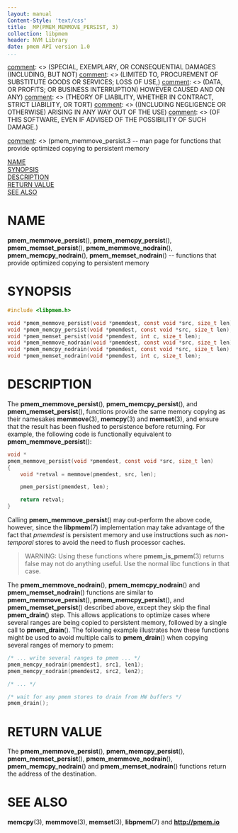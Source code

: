 ```yaml
---
layout: manual
Content-Style: 'text/css'
title: _MP(PMEM_MEMMOVE_PERSIST, 3)
collection: libpmem
header: NVM Library
date: pmem API version 1.0
...
```


[comment]: <> (Copyright 2017, Intel Corporation)

[comment]: <> (Redistribution and use in source and binary forms, with or without)
[comment]: <> (modification, are permitted provided that the following conditions)
[comment]: <> (are met:)
[comment]: <> (    * Redistributions of source code must retain the above copyright)
[comment]: <> (      notice, this list of conditions and the following disclaimer.)
[comment]: <> (    * Redistributions in binary form must reproduce the above copyright)
[comment]: <> (      notice, this list of conditions and the following disclaimer in)
[comment]: <> (      the documentation and/or other materials provided with the)
[comment]: <> (      distribution.)
[comment]: <> (    * Neither the name of the copyright holder nor the names of its)
[comment]: <> (      contributors may be used to endorse or promote products derived)
[comment]: <> (      from this software without specific prior written permission.)

[comment]: <> (THIS SOFTWARE IS PROVIDED BY THE COPYRIGHT HOLDERS AND CONTRIBUTORS)
[comment]: <> ("AS IS" AND ANY EXPRESS OR IMPLIED WARRANTIES, INCLUDING, BUT NOT)
[comment]: <> (LIMITED TO, THE IMPLIED WARRANTIES OF MERCHANTABILITY AND FITNESS FOR)
[comment]: <> (A PARTICULAR PURPOSE ARE DISCLAIMED. IN NO EVENT SHALL THE COPYRIGHT)
[comment]: <> (OWNER OR CONTRIBUTORS BE LIABLE FOR ANY DIRECT, INDIRECT, INCIDENTAL,)
[comment]: <> (SPECIAL, EXEMPLARY, OR CONSEQUENTIAL DAMAGES (INCLUDING, BUT NOT)
[comment]: <> (LIMITED TO, PROCUREMENT OF SUBSTITUTE GOODS OR SERVICES; LOSS OF USE,)
[comment]: <> (DATA, OR PROFITS; OR BUSINESS INTERRUPTION) HOWEVER CAUSED AND ON ANY)
[comment]: <> (THEORY OF LIABILITY, WHETHER IN CONTRACT, STRICT LIABILITY, OR TORT)
[comment]: <> ((INCLUDING NEGLIGENCE OR OTHERWISE) ARISING IN ANY WAY OUT OF THE USE)
[comment]: <> (OF THIS SOFTWARE, EVEN IF ADVISED OF THE POSSIBILITY OF SUCH DAMAGE.)

[comment]: <> (pmem_memmove_persist.3 -- man page for functions that provide optimized copying to persistent memory

[NAME](#name)<br />
[SYNOPSIS](#synopsis)<br />
[DESCRIPTION](#description)<br />
[RETURN VALUE](#return-value)<br />
[SEE ALSO](#see-also)<br />


# NAME #

**pmem_memmove_persist**(), **pmem_memcpy_persist**(), **pmem_memset_persist**(),
**pmem_memmove_nodrain**(), **pmem_memcpy_nodrain**(), **pmem_memset_nodrain**()
-- functions that provide optimized copying to persistent memory


# SYNOPSIS #

```c
#include <libpmem.h>

void *pmem_memmove_persist(void *pmemdest, const void *src, size_t len);
void *pmem_memcpy_persist(void *pmemdest, const void *src, size_t len);
void *pmem_memset_persist(void *pmemdest, int c, size_t len);
void *pmem_memmove_nodrain(void *pmemdest, const void *src, size_t len);
void *pmem_memcpy_nodrain(void *pmemdest, const void *src, size_t len);
void *pmem_memset_nodrain(void *pmemdest, int c, size_t len);
```


# DESCRIPTION #

The **pmem_memmove_persist**(), **pmem_memcpy_persist**(), and
**pmem_memset_persist**(), functions provide the same memory copying
as their namesakes **memmove**(3), **memcpy**(3) and **memset**(3), and
ensure that the result has been flushed to persistence before returning.
For example, the following code is functionally equivalent to
**pmem_memmove_persist**():

```c
void *
pmem_memmove_persist(void *pmemdest, const void *src, size_t len)
{
	void *retval = memmove(pmemdest, src, len);

	pmem_persist(pmemdest, len);

	return retval;
}
```

Calling **pmem_memmove_persist**() may out-perform the above code,
however, since the **libpmem**(7) implementation may take advantage of the
fact that *pmemdest* is persistent memory and use instructions such as
*non-temporal* stores to avoid the need to flush processor caches.

>WARNING:
Using these functions where **pmem_is_pmem**(3) returns false
may not do anything useful. Use the normal libc functions in that case.


The **pmem_memmove_nodrain**(), **pmem_memcpy_nodrain**() and
**pmem_memset_nodrain**() functions are similar to
**pmem_memmove_persist**(), **pmem_memcpy_persist**(), and
**pmem_memset_persist**() described above, except they skip the final
**pmem_drain**() step. This allows applications to optimize cases where
several ranges are being copied to persistent memory, followed by a
single call to **pmem_drain**(). The following example illustrates how
these functions might be used to avoid multiple calls to
**pmem_drain**() when copying several ranges of memory to pmem:

```c
/* ... write several ranges to pmem ... */
pmem_memcpy_nodrain(pmemdest1, src1, len1);
pmem_memcpy_nodrain(pmemdest2, src2, len2);

/* ... */

/* wait for any pmem stores to drain from HW buffers */
pmem_drain();
```


# RETURN VALUE #

The **pmem_memmove_persist**(), **pmem_memcpy_persist**(), **pmem_memset_persist**(),
**pmem_memmove_nodrain**(), **pmem_memcpy_nodrain**() and **pmem_memset_nodrain**()
functions return the address of the destination.


# SEE ALSO #

**memcpy**(3), **memmove**(3), **memset**(3),
**libpmem**(7) and **<http://pmem.io>**
